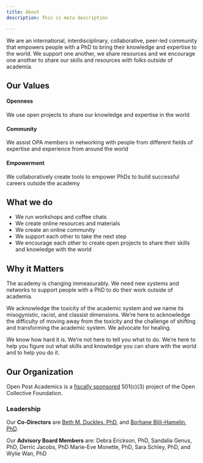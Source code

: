 ```yaml
---
title: About
description: This is meta description

---
```

We are an international, interdisciplinary, collaborative, peer-led community that empowers people with a PhD to bring their knowledge and expertise to the world. We support one another, we share resources and we encourage one another to share our skills and resources with folks outside of academia.

## Our Values

#### **Openness**

We use open projects to share our knowledge and expertise in the world

#### **Community**

We assist OPA members in networking with people from different fields of expertise and experience from around the world

#### **Empowerment**

We collaboratively create tools to empower PhDs to build successful careers outside the academy

## What we do

* We run workshops and coffee chats
* We create online resources and materials
* We create an online community
* We support each other to take the next step
* We encourage each other to create open projects to share their skills and knowledge with the world

## Why it Matters

The academy is changing immeasurably. We need new systems and networks to support people with a PhD to do their work outside of academia.

We acknowledge the toxicity of the academic system and we name its misogynistic, racist, and classist dimensions. We’re here to acknowledge the difficulty of moving away from the toxicity and the challenge of shifting and transforming the academic system. We advocate for healing.

We know how hard it is. We’re not here to tell you what to do. We’re here to help you figure out what skills and knowledge you can share with the world and to help you do it.

## Our Organization

Open Post Academics is a [fiscally sponsored](https://opencollective.com/open-post-academics) 501(c)(3) project of the Open Collective Foundation.

### Leadership

Our **Co-Directors** are [Beth M. Duckles, PhD](), and [Borhane Blili-Hamelin, PhD]().

Our **Advisory Board Members** are: Debra Erickson, PhD, Sandalia Genus, PhD, Derric Jacobs, PhD Marie-Eve Monette, PhD, Sara Schley, PhD, and Wylie Wan, PhD